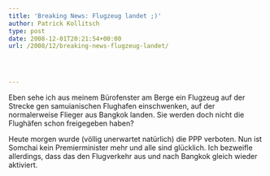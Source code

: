 ```yaml
---
title: 'Breaking News: Flugzeug landet ;)'
author: Patrick Kollitsch
type: post
date: 2008-12-01T20:21:54+00:00
url: /2008/12/breaking-news-flugzeug-landet/




---
```

Eben sehe ich aus meinem Bürofenster am Berge ein Flugzeug auf der Strecke gen samuianischen Flughafen einschwenken, auf der normalerweise Flieger aus Bangkok landen. Sie werden doch nicht die Flughäfen schon freigegeben haben?

Heute morgen wurde (völlig unerwartet natürlich) die PPP verboten. Nun ist Somchai kein Premierminister mehr und alle sind glücklich. Ich bezweifle allerdings, dass das den Flugverkehr aus und nach Bangkok gleich wieder aktiviert.
